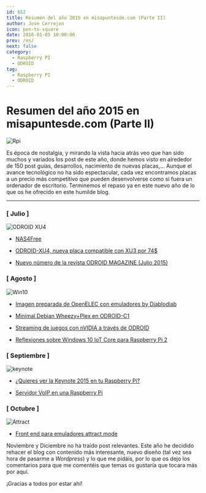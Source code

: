 ```yaml
---
id: 652
title: Resumen del año 2015 en misapuntesde.com (Parte II)
author: Jose Cerrejon
icon: pen-to-square
date: 2016-01-05 10:00:00
prev: /es/
next: false
category:
  - Raspberry PI
  - ODROID
tag:
  - Raspberry PI
  - ODROID
---
```


# Resumen del año 2015 en misapuntesde.com (Parte II)

![Rpi](/images/2015/12/Rpi_ulysess_02.jpg)

Es época de nostalgia, y mirando la vista hacia atrás veo que han sido muchos y variados los post de este año, donde hemos visto en alrededor de 150 post guías, desarrollos, nacimiento de nuevas placas,... Aunque el avance tecnológico no ha sido espectacular, cada vez encontramos placas a un precio más competitivo que pueden desenvolverse como si fuera un ordenador de escritorio. Terminemos el repaso ya en este nuevo año de lo que os he ofrecido en este humilde blog.

- - -

### [ Julio ]

![ODROID XU4](/images/2015/07/odroid-xu4_02.jpg)

* [NAS4Free](/post.php?id=587)

* [ODROID-XU4, nueva placa compatible con XU3 por 74$](/post.php?id=591)

* [Nuevo número de la revista ODROID MAGAZINE (Julio 2015)](/post.php?id=593)

### [ Agosto ]

![Win10](/images/2015/04/win_rpi_r.png)

* [Imagen preparada de OpenELEC con emuladores by Diablodiab](/post.php?id=599)

* [Minimal Debian Wheezy+Plex en ODROID-C1](/post.php?id=600)

* [Streaming de juegos con nVIDIA a través de ODROID](/post.php?id=602)

* [Reflexiones sobre Windows 10 IoT Core para Raspberry Pi 2](/post.php?id=603)

### [ Septiembre ]

![keynote](/images/2015/09/keynote_92k15.png)

* [¿Quieres ver la Keynote 2015 en tu Raspberry Pi?](/post.php?id=616)

* [Servidor VoIP en una Raspberry Pi](/post.php?id=618)

### [ Octubre ]

![Attract](/images/2015/10/attract.png)

* [Front end para emuladores attract mode](/post.php?id=624)


Noviembre y Diciembre no ha traído post relevantes. Este año he decidido rehacer el blog con contenido más interesante, nuevo diseño (tal vez sea hora de pasarme a *Wordpress*) y lo que me pidáis, por lo que os dejo los comentarios para que me comentéis que temas os gustaría que tocara más por aquí.

¡Gracias a todos por estar ahí!